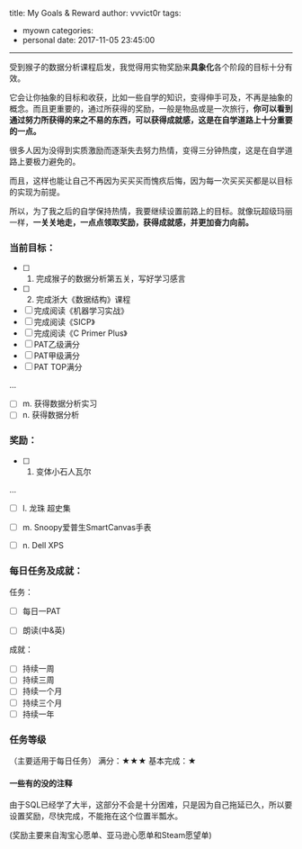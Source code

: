 title: My Goals & Reward
author: vvvict0r
tags:
  - myown
categories:
  - personal
date: 2017-11-05 23:45:00
---
受到猴子的数据分析课程启发，我觉得用实物奖励来**具象化**各个阶段的目标十分有效。

<!-- more --> 

它会让你抽象的目标和收获，比如一些自学的知识，变得伸手可及，不再是抽象的概念。而且更重要的，通过所获得的奖励，一般是物品或是一次旅行，**你可以看到通过努力所获得的来之不易的东西，可以获得成就感，这是在自学道路上十分重要的一点。**

很多人因为没得到实质激励而逐渐失去努力热情，变得三分钟热度，这是在自学道路上要极力避免的。

而且，这样也能让自己不再因为买买买而愧疚后悔，因为每一次买买买都是以目标的实现为前提。

所以，为了我之后的自学保持热情，我要继续设置前路上的目标。就像玩超级玛丽一样，**一关关地走，一点点领取奖励，获得成就感，并更加奋力向前。**

### 当前目标：
- [ ] 1. 完成猴子的数据分析第五关，写好学习感言
- [ ] 2. 完成浙大《数据结构》课程
- [ ] 完成阅读《机器学习实战》
- [ ] 完成阅读《SICP》
- [ ] 完成阅读《C Primer Plus》
- [ ] PAT乙级满分
- [ ] PAT甲级满分
- [ ] PAT TOP满分

...
- [ ] m. 获得数据分析实习
- [ ] n. 获得数据分析

### 奖励：
- [ ] 1. 变体小石人瓦尔

...
- [ ] l. 龙珠 超史集
- [ ] m. Snoopy爱普生SmartCanvas手表
- [ ] n. Dell XPS


### 每日任务及成就：

任务：

- [ ] 每日一PAT
- [ ] 朗读(中&英)


成就：
- [ ] 持续一周
- [ ] 持续三周
- [ ] 持续一个月
- [ ] 持续三个月
- [ ] 持续一年

### 任务等级
（主要适用于每日任务）
满分：★★★
基本完成：★

#### 一些有的没的注释
由于SQL已经学了大半，这部分不会是十分困难，只是因为自己拖延已久，所以要设置奖励，尽快完成，不能拖在这个位置半瓢水。


(奖励主要来自淘宝心愿单、亚马逊心愿单和Steam愿望单)